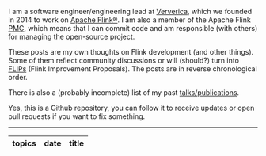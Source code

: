 I am a software engineer/engineering lead at
[Ververica](https://ververica.com), which we founded in 2014 to work on [Apache
Flink®](https://flink.apache.org). I am also a member of the Apache Flink
[PMC](https://www.apache.org/dev/pmc.html), which means that I can commit code
and am responsible (with others) for managing the open-source project.

These posts are my own thoughts on Flink development (and other things). Some
of them reflect community discussions or will (should?) turn into
[FLIPs](https://cwiki.apache.org/confluence/display/FLINK/Flink+Improvement+Proposals)
(Flink Improvement Proposals). The posts are in reverse chronological order.

There is also a (probably incomplete) list of my past
[talks/publications](https://github.com/aljoscha/blog/blob/master/publications.md).

Yes, this is a Github repository, you can follow it to receive updates or open
pull requests if you want to fix something.


---

| topics | date | title |
|:-------|:-----|:------|
